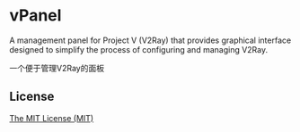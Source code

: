 # vPanel
A management panel for Project V (V2Ray) that provides graphical interface designed to simplify the process of configuring and managing V2Ray.

一个便于管理V2Ray的面板


## License

[The MIT License (MIT)](https://github.com/SLiNv/vPanel/blob/master/LICENSE)
